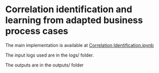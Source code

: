 # Correlation identification and learning from adapted business process cases

The main implementation is available at [Correlation Identification.ipynb](https://github.com/aryadegari/Correlation-Identification/blob/main/Correlation%20Identification.ipynb)

The input logs used are in the logs/ folder.

The outputs are in the outputs/ folder

